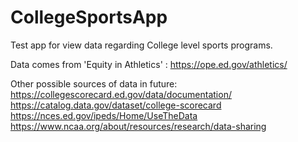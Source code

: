 # CollegeSportsApp


Test app for view data regarding College level sports programs.  

Data comes from 'Equity in Athletics' : https://ope.ed.gov/athletics/


Other possible sources of data in future:<br />
https://collegescorecard.ed.gov/data/documentation/<br />
https://catalog.data.gov/dataset/college-scorecard<br />
https://nces.ed.gov/ipeds/Home/UseTheData<br />
https://www.ncaa.org/about/resources/research/data-sharing<br />

